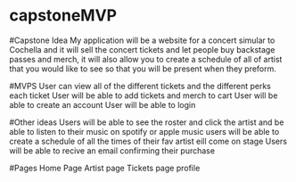 # capstoneMVP
#Capstone Idea 
My application  will be a website for a concert simular to Cochella and it will sell the concert tickets and let people buy backstage passes and merch, it will also allow you to create a schedule of all of artist that you would like to see so that you will be present when they preform.

#MVPS
User can view all of the different tickets and the different perks each ticket 
User will be able to add tickets and merch to cart 
User will be able to create an account 
User will be able to login 

#Other ideas
Users will be able to see the roster and click the artist and be able to listen to their music on spotify or apple music 
users will be able to create a schedule of all the times of their fav artist eill come on stage 
Users will be able to recive an email confirming their purchase 

#Pages
Home Page
Artist page
Tickets page 
profile
